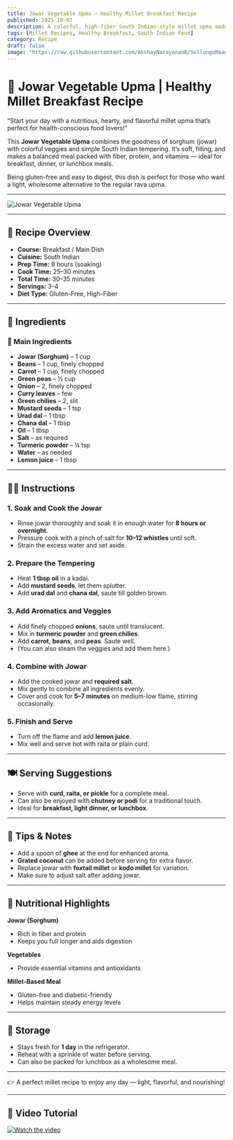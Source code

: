 ```yaml
---
title: Jowar Vegetable Upma – Healthy Millet Breakfast Recipe  
published: 2025-10-07  
description: A colorful, high-fiber South Indian-style millet upma made with jowar, fresh veggies, and mild spices — a wholesome, gluten-free breakfast or dinner dish!  
tags: [Millet Recipes, Healthy Breakfast, South Indian Food]  
category: Recipe  
draft: false  
image: "https://raw.githubusercontent.com/AkshayNarayananB/SollungoMaami/master/images/jowarupma.png"  
---
```


# 🌾 Jowar Vegetable Upma | Healthy Millet Breakfast Recipe  

“Start your day with a nutritious, hearty, and flavorful millet upma that’s perfect for health-conscious food lovers!”  

This **Jowar Vegetable Upma** combines the goodness of sorghum (jowar) with colorful veggies and simple South Indian tempering. It’s soft, filling, and makes a balanced meal packed with fiber, protein, and vitamins — ideal for breakfast, dinner, or lunchbox meals.  

Being gluten-free and easy to digest, this dish is perfect for those who want a light, wholesome alternative to the regular rava upma.  

---

![Jowar Vegetable Upma](https://raw.githubusercontent.com/AkshayNarayananB/SollungoMaami/master/images/jowarupma.png)

---

## 📌 Recipe Overview  

- **Course:** Breakfast / Main Dish  
- **Cuisine:** South Indian  
- **Prep Time:** 8 hours (soaking)  
- **Cook Time:** 25–30 minutes  
- **Total Time:** 30–35 minutes  
- **Servings:** 3–4  
- **Diet Type:** Gluten-Free, High-Fiber  

---

## 🛒 Ingredients  

### 🌾 Main Ingredients  
- **Jowar (Sorghum)** – 1 cup  
- **Beans** – 1 cup, finely chopped  
- **Carrot** – 1 cup, finely chopped  
- **Green peas** – ½ cup  
- **Onion** – 2, finely chopped  
- **Curry leaves** – few  
- **Green chilies** – 2, slit  
- **Mustard seeds** – 1 tsp  
- **Urad dal** – 1 tbsp  
- **Chana dal** – 1 tbsp  
- **Oil** – 1 tbsp  
- **Salt** – as required  
- **Turmeric powder** – ¼ tsp  
- **Water** – as needed  
- **Lemon juice** – 1 tbsp  

---

## 👩‍🍳 Instructions  

### 1. Soak and Cook the Jowar  
- Rinse jowar thoroughly and soak it in enough water for **8 hours or overnight**.  
- Pressure cook with a pinch of salt for **10–12 whistles** until soft.  
- Strain the excess water and set aside.  

### 2. Prepare the Tempering  
- Heat **1 tbsp oil** in a kadai.  
- Add **mustard seeds**, let them splutter.  
- Add **urad dal** and **chana dal**, saute till golden brown.  

### 3. Add Aromatics and Veggies  
- Add finely chopped **onions**, saute until translucent.  
- Mix in **turmeric powder** and **green chilies**.  
- Add **carrot**, **beans**, and **peas**. Saute well.  
- (You can also steam the veggies and add them here.)  

### 4. Combine with Jowar  
- Add the cooked jowar and **required salt**. 
- Mix gently to combine all ingredients evenly.  
- Cover and cook for **5–7 minutes** on medium-low flame, stirring occasionally.  

### 5. Finish and Serve  
- Turn off the flame and add **lemon juice**.  
- Mix well and serve hot with raita or plain curd.  

---

## 🍽️ Serving Suggestions  

- Serve with **curd, raita, or pickle** for a complete meal.  
- Can also be enjoyed with **chutney or podi** for a traditional touch.  
- Ideal for **breakfast, light dinner, or lunchbox**.  

---

## 🌟 Tips & Notes  

- Add a spoon of **ghee** at the end for enhanced aroma.  
- **Grated coconut** can be added before serving for extra flavor.  
- Replace jowar with **foxtail millet** or **kodo millet** for variation.  
- Make sure to adjust salt after adding jowar.  

---

## 🥦 Nutritional Highlights  

**Jowar (Sorghum)**  
- Rich in fiber and protein  
- Keeps you full longer and aids digestion  

**Vegetables**  
- Provide essential vitamins and antioxidants  

**Millet-Based Meal**  
- Gluten-free and diabetic-friendly  
- Helps maintain steady energy levels  

---

## 🥡 Storage  

- Stays fresh for **1 day** in the refrigerator.  
- Reheat with a sprinkle of water before serving.  
- Can also be packed for lunchbox as a wholesome meal.  

---

👉 A perfect millet recipe to enjoy any day — light, flavorful, and nourishing!  

---

## 🎥 Video Tutorial  

[![Watch the video](https://img.youtube.com/vi/mtzkgIZYuYM/0.jpg)](https://youtu.be/mtzkgIZYuYM?si=dsAntGqQL3-1Hnur)
